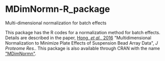 # MDimNormn-R_package
Multi-dimensional normalization for batch effects

This package has the R codes for a normalization method for batch effects. Details are described in the paper, [Hong, _et al_., 2016](https://doi.org/10.1021/acs.jproteome.5b01131) "Multidimensional Normalization to Minimize Plate Effects of Suspension Bead Array Data", _J Proteome Res._.
This package is also available through CRAN with the name ["MDimNormn"](https://cran.r-project.org/web/packages/MDimNormn/index.html).

